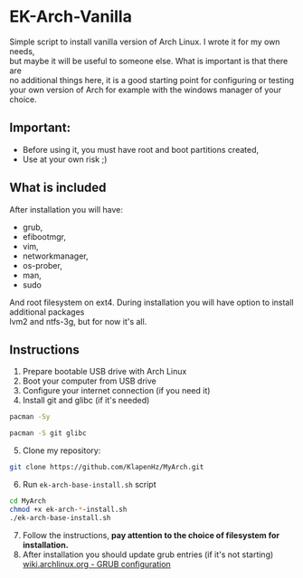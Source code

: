 # EK-Arch-Vanilla
Simple script to install vanilla version of Arch Linux. I wrote it for my own needs,  
but maybe it will be useful to someone else. What is important is that there are  
no additional things here, it is a good starting point for configuring or testing  
your own version of Arch for example with the windows manager of your choice.

## Important:
- Before using it, you must have root and boot partitions created,
- Use at your own risk ;)

## What is included
After installation you will have:
- grub, 
- efibootmgr, 
- vim, 
- networkmanager, 
- os-prober, 
- man, 
- sudo

And root filesystem on ext4.
During installation you will have option to install additional packages  
lvm2 and ntfs-3g, but for now it's all.

## Instructions
1. Prepare bootable USB drive with Arch Linux
2. Boot your computer from USB drive
3. Configure your internet connection (if you need it)
4. Install git and glibc (if it's needed)
```bash
pacman -Sy
```
```bash
pacman -S git glibc
```
5. Clone my repository:
```bash
git clone https://github.com/KlapenHz/MyArch.git
```
6. Run `ek-arch-base-install.sh` script
```bash
cd MyArch
chmod +x ek-arch-*-install.sh
./ek-arch-base-install.sh
```
7. Follow the instructions, **pay attention to the choice of filesystem for installation.**
8. After installation you should update grub entries (if it's not starting)
[wiki.archlinux.org - GRUB configuration](https://wiki.archlinux.org/title/GRUB#Configuration)
